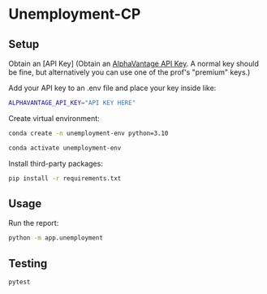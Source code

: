 # Unemployment-CP

## Setup

Obtain an [API Key] (Obtain an [AlphaVantage API Key](https://www.alphavantage.co/support/#api-key). A normal key should be fine, but alternatively you can use one of the prof's "premium" keys.)

Add your API key to an .env file and place your key inside like:

```sh
ALPHAVANTAGE_API_KEY="API KEY HERE"
```

Create virtual environment:

```sh
conda create -n unemployment-env python=3.10
```

```sh
conda activate unemployment-env
```

Install third-party packages:

```sh
pip install -r requirements.txt
```


## Usage

Run the report:

```sh
python -m app.unemployment
```

## Testing


```sh
pytest
```